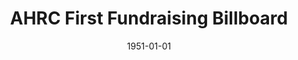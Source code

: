 --- 
title: AHRC First Fundraising Billboard
featured: first-billboard.jpg
featuredAlt: Parent activists in front of a billboard that reads, &quot;Retarded Children Can be Helped! They need Research, Schools, Clinics. Give to AHRC&quot;
layout: "tc-single"
hasContentInGallery: true
date: 1951-01-01
--- 